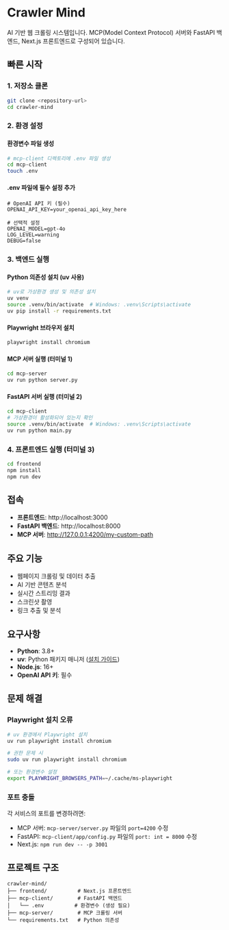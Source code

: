 # Crawler Mind

AI 기반 웹 크롤링 시스템입니다. MCP(Model Context Protocol) 서버와 FastAPI 백엔드, Next.js 프론트엔드로 구성되어 있습니다.

## 빠른 시작

### 1. 저장소 클론
```bash
git clone <repository-url>
cd crawler-mind
```

### 2. 환경 설정

#### 환경변수 파일 생성
```bash
# mcp-client 디렉토리에 .env 파일 생성
cd mcp-client
touch .env
```

#### .env 파일에 필수 설정 추가
```env
# OpenAI API 키 (필수)
OPENAI_API_KEY=your_openai_api_key_here

# 선택적 설정
OPENAI_MODEL=gpt-4o
LOG_LEVEL=warning
DEBUG=false
```

### 3. 백엔드 실행

#### Python 의존성 설치 (uv 사용)
```bash
# uv로 가상환경 생성 및 의존성 설치
uv venv
source .venv/bin/activate  # Windows: .venv\Scripts\activate
uv pip install -r requirements.txt
```

#### Playwright 브라우저 설치
```bash
playwright install chromium
```

#### MCP 서버 실행 (터미널 1)
```bash
cd mcp-server
uv run python server.py
```

#### FastAPI 서버 실행 (터미널 2)
```bash
cd mcp-client
# 가상환경이 활성화되어 있는지 확인
source .venv/bin/activate  # Windows: .venv\Scripts\activate
uv run python main.py
```

### 4. 프론트엔드 실행 (터미널 3)

```bash
cd frontend
npm install
npm run dev
```

## 접속

- **프론트엔드**: http://localhost:3000
- **FastAPI 백엔드**: http://localhost:8000
- **MCP 서버**: http://127.0.0.1:4200/my-custom-path

## 주요 기능

- 웹페이지 크롤링 및 데이터 추출
- AI 기반 콘텐츠 분석
- 실시간 스트리밍 결과
- 스크린샷 촬영
- 링크 추출 및 분석

## 요구사항

- **Python**: 3.8+
- **uv**: Python 패키지 매니저 ([설치 가이드](https://docs.astral.sh/uv/getting-started/installation/))
- **Node.js**: 16+
- **OpenAI API 키**: 필수

## 문제 해결

### Playwright 설치 오류
```bash
# uv 환경에서 Playwright 설치
uv run playwright install chromium

# 권한 문제 시
sudo uv run playwright install chromium

# 또는 환경변수 설정
export PLAYWRIGHT_BROWSERS_PATH=~/.cache/ms-playwright
```

### 포트 충돌
각 서비스의 포트를 변경하려면:
- MCP 서버: `mcp-server/server.py` 파일의 `port=4200` 수정
- FastAPI: `mcp-client/app/config.py` 파일의 `port: int = 8000` 수정
- Next.js: `npm run dev -- -p 3001`

## 프로젝트 구조

```
crawler-mind/
├── frontend/          # Next.js 프론트엔드
├── mcp-client/        # FastAPI 백엔드
│   └── .env          # 환경변수 (생성 필요)
├── mcp-server/        # MCP 크롤링 서버
└── requirements.txt   # Python 의존성
```
